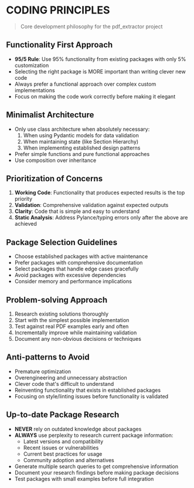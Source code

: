 # CODING PRINCIPLES
> Core development philosophy for the pdf_extractor project

## Functionality First Approach
- **95/5 Rule**: Use 95% functionality from existing packages with only 5% customization
- Selecting the right package is MORE important than writing clever new code
- Always prefer a functional approach over complex custom implementations
- Focus on making the code work correctly before making it elegant

## Minimalist Architecture
- Only use class architecture when absolutely necessary:
  1. When using Pydantic models for data validation
  2. When maintaining state (like Section Hierarchy)
  3. When implementing established design patterns
- Prefer simple functions and pure functional approaches
- Use composition over inheritance

## Prioritization of Concerns
1. **Working Code**: Functionality that produces expected results is the top priority
2. **Validation**: Comprehensive validation against expected outputs
3. **Clarity**: Code that is simple and easy to understand
4. **Static Analysis**: Address Pylance/typing errors only after the above are achieved

## Package Selection Guidelines
- Choose established packages with active maintenance
- Prefer packages with comprehensive documentation
- Select packages that handle edge cases gracefully
- Avoid packages with excessive dependencies
- Consider memory and performance implications

## Problem-solving Approach
1. Research existing solutions thoroughly
2. Start with the simplest possible implementation
3. Test against real PDF examples early and often
4. Incrementally improve while maintaining validation
5. Document any non-obvious decisions or techniques

## Anti-patterns to Avoid
- Premature optimization
- Overengineering and unnecessary abstraction
- Clever code that's difficult to understand
- Reinventing functionality that exists in established packages
- Focusing on style/linting issues before functionality is validated

## Up-to-date Package Research
- **NEVER** rely on outdated knowledge about packages
- **ALWAYS** use perplexity to research current package information:
  - Latest versions and compatibility
  - Recent issues or vulnerabilities
  - Current best practices for usage
  - Community adoption and alternatives
- Generate multiple search queries to get comprehensive information
- Document your research findings before making package decisions
- Test packages with small examples before full integration
